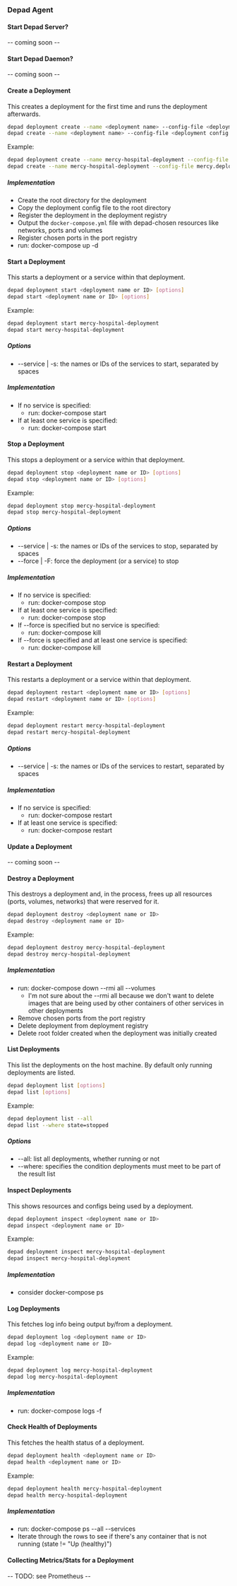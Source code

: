 ### Depad Agent

#### Start Depad Server?

-- coming soon --

#### Start Depad Daemon?

-- coming soon --

#### Create a Deployment

This creates a deployment for the first time and runs the deployment afterwards.

```bash
depad deployment create --name <deployment name> --config-file <deployment config file>
depad create --name <deployment name> --config-file <deployment config file>
```

Example:

```bash
depad deployment create --name mercy-hospital-deployment --config-file mercy.deployment.yml
depad create --name mercy-hospital-deployment --config-file mercy.deployment.yml
```

##### Implementation

- Create the root directory for the deployment
- Copy the deployment config file to the root directory
- Register the deployment in the deployment registry
- Output the `docker-compose.yml` file with depad-chosen resources like networks, ports and volumes
- Register chosen ports in the port registry
- run: docker-compose up -d

#### Start a Deployment

This starts a deployment or a service within that deployment.

```bash
depad deployment start <deployment name or ID> [options]
depad start <deployment name or ID> [options]
```

Example:

```bash
depad deployment start mercy-hospital-deployment
depad start mercy-hospital-deployment
```

##### Options

- --service | -s: the names or IDs of the services to start, separated by spaces

##### Implementation

- If no service is specified:
  - run: docker-compose start
- If at least one service is specified:
  - run: docker-compose start <service>

#### Stop a Deployment

This stops a deployment or a service within that deployment.

```bash
depad deployment stop <deployment name or ID> [options]
depad stop <deployment name or ID> [options]
```

Example:

```bash
depad deployment stop mercy-hospital-deployment
depad stop mercy-hospital-deployment
```

##### Options

- --service | -s: the names or IDs of the services to stop, separated by spaces
- --force | -F: force the deployment (or a service) to stop

##### Implementation

- If no service is specified:
  - run: docker-compose stop
- If at least one service is specified:
  - run: docker-compose stop <service>
- If --force is specified but no service is specified:
  - run: docker-compose kill
- If --force is specified and at least one service is specified:
  - run: docker-compose kill <service>

#### Restart a Deployment

This restarts a deployment or a service within that deployment.

```bash
depad deployment restart <deployment name or ID> [options]
depad restart <deployment name or ID> [options]
```

Example:

```bash
depad deployment restart mercy-hospital-deployment
depad restart mercy-hospital-deployment
```

##### Options

- --service | -s: the names or IDs of the services to restart, separated by spaces

##### Implementation

- If no service is specified:
  - run: docker-compose restart
- If at least one service is specified:
  - run: docker-compose restart <service>
  
#### Update a Deployment
  
-- coming soon --
  
#### Destroy a Deployment
  
This destroys a deployment and, in the process, frees up all resources (ports, volumes, networks) that were reserved for it.

```bash
depad deployment destroy <deployment name or ID>
depad destroy <deployment name or ID>
```

Example:

```bash
depad deployment destroy mercy-hospital-deployment
depad destroy mercy-hospital-deployment
```

##### Implementation

- run: docker-compose down --rmi all --volumes
  - I'm not sure about the --rmi all because we don't want to delete images that are being used by other containers of other services in other deployments
- Remove chosen ports from the port registry
- Delete deployment from deployment registry
- Delete root folder created when the deployment was initially created

#### List Deployments
  
This list the deployments on the host machine. By default only running deployments are listed.

```bash
depad deployment list [options]
depad list [options]
```

Example:

```bash
depad deployment list --all
depad list --where state=stopped
```
  
##### Options

- --all: list all deployments, whether running or not
- --where: specifies the condition deployments must meet to be part of the result list

#### Inspect Deployments
  
This shows resources and configs being used by a deployment.
  
```bash
depad deployment inspect <deployment name or ID>
depad inspect <deployment name or ID>
```

Example:

```bash
depad deployment inspect mercy-hospital-deployment
depad inspect mercy-hospital-deployment
```

##### Implementation

- consider docker-compose ps

#### Log Deployments
  
This fetches log info being output by/from a deployment.
  
```bash
depad deployment log <deployment name or ID>
depad log <deployment name or ID>
```

Example:

```bash
depad deployment log mercy-hospital-deployment
depad log mercy-hospital-deployment
```

##### Implementation

- run: docker-compose logs -f

#### Check Health of Deployments
  
This fetches the health status of a deployment.
  
```bash
depad deployment health <deployment name or ID>
depad health <deployment name or ID>
```

Example:

```bash
depad deployment health mercy-hospital-deployment
depad health mercy-hospital-deployment
```

##### Implementation

- run: docker-compose ps --all --services
- Iterate through the rows to see if there's any container that is not running (state != "Up (healthy)")

#### Collecting Metrics/Stats for a Deployment
  
-- TODO: see Prometheus --
